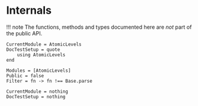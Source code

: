 # Internals

!!! note
    The functions, methods and types documented here are _not_ part of the public API.

```@meta
CurrentModule = AtomicLevels
DocTestSetup = quote
    using AtomicLevels
end
```

```@autodocs
Modules = [AtomicLevels]
Public = false
Filter = fn -> fn !== Base.parse
```

```@meta
CurrentModule = nothing
DocTestSetup = nothing
```
